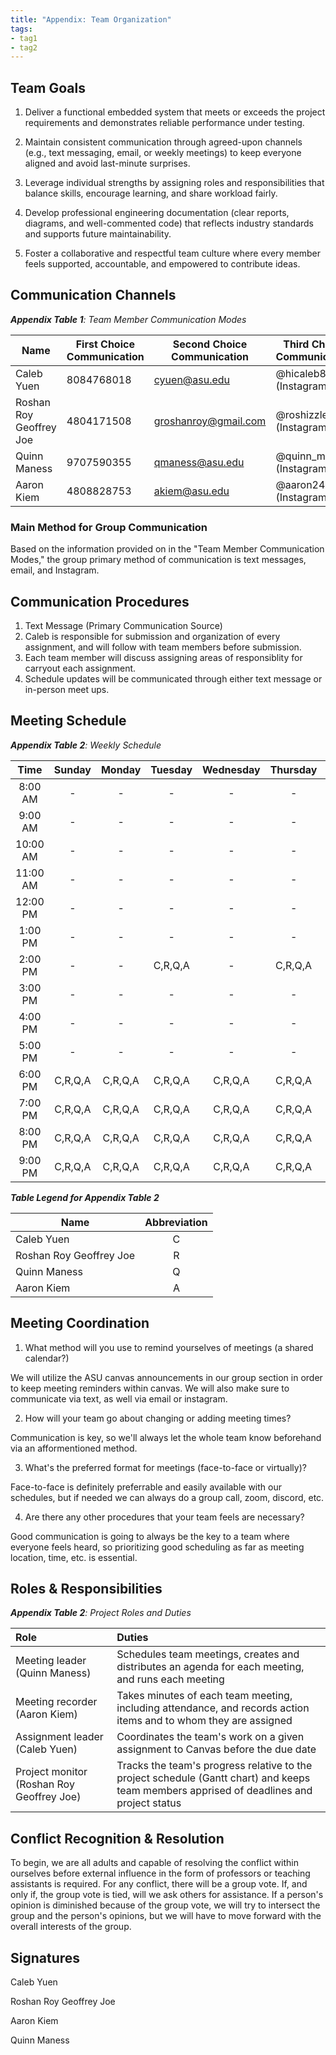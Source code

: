 ```yaml
---
title: "Appendix: Team Organization"
tags:
- tag1
- tag2
---
```


## Team Goals

1. Deliver a functional embedded system that meets or exceeds the project requirements and demonstrates reliable performance under testing.

2. Maintain consistent communication through agreed-upon channels (e.g., text  messaging, email, or weekly meetings) to keep everyone aligned and avoid last-minute surprises.

3. Leverage individual strengths by assigning roles and responsibilities that balance skills, encourage learning, and share workload fairly.

4. Develop professional engineering documentation (clear reports, diagrams, and well-commented code) that reflects industry standards and supports future maintainability.

5. Foster a collaborative and respectful team culture where every member feels supported, accountable, and empowered to contribute ideas.

## Communication Channels

_**Appendix Table 1**: Team Member Communication Modes_

|Name                 | First Choice Communication | Second Choice Communication | Third Choice Communication |
|---------------------|----------------------------|-----------------------------|----------------------------|
|Caleb Yuen           |      8084768018       |            cyuen@asu.edu            |       @hicaleb808 (Instagram)       |
|Roshan Roy Geoffrey Joe | 4804171508 | groshanroy@gmail.com | @roshizzle64 (Instagram) |
|Quinn Maness |  9707590355 | qmaness@asu.edu | @quinn_maness (Instagram) |
|Aaron Kiem |  4808828753 | akiem@asu.edu | @aaron24690 (Instagram) |

### Main Method for Group Communication

Based on the information provided on in the "Team Member Communication Modes," the group primary method of communication is text messages, email, and Instagram.
 
## Communication Procedures

1. Text Message (Primary Communication Source)
2. Caleb is responsible for submission and organization of every assignment, and will follow with team members before submission.
3. Each team member will discuss assigning areas of responsiblity for carryout each assignment.
4. Schedule updates will be communicated through either text message or in-person meet ups.

## Meeting Schedule

_**Appendix Table 2**: Weekly Schedule_

| Time | Sunday | Monday | Tuesday | Wednesday | Thursday | Friday | Saturday |
| :------: | :----: | :----: | :----: | :----: | :----: | :----: | :-----: |
| 8:00 AM  |    -    |    -    |    -    |    -    |    -    | - |    -    |
| 9:00 AM  |    -    |    -    |    -    |    -    |    -    | - |    -    |
| 10:00 AM |    -    |    -    |    -    |    -    |    -    | - |    -    |
| 11:00 AM |    -    |    -    |    -    |    -    |    -    | - | C,R,Q,A |
| 12:00 PM |    -    |    -    |    -    |    -    |    -    | - | C,R,Q,A |
| 1:00 PM  |    -    |    -    |    -    |    -    |    -    | - | C,R,Q,A |
| 2:00 PM  |    -    |    -    | C,R,Q,A |    -    | C,R,Q,A | - | C,R,Q,A |
| 3:00 PM  |    -    |    -    |    -    |    -    |    -    | - | C,R,Q,A |
| 4:00 PM  |    -    |    -    |    -    |    -    |    -    | - | C,R,Q,A |
| 5:00 PM  |    -    |    -    |    -    |    -    |    -    | - | C,R,Q,A |
| 6:00 PM  | C,R,Q,A | C,R,Q,A | C,R,Q,A | C,R,Q,A | C,R,Q,A | - | C,R,Q,A |
| 7:00 PM  | C,R,Q,A | C,R,Q,A | C,R,Q,A | C,R,Q,A | C,R,Q,A | - | C,R,Q,A |
| 8:00 PM  | C,R,Q,A | C,R,Q,A | C,R,Q,A | C,R,Q,A | C,R,Q,A | - | C,R,Q,A |
| 9:00 PM  | C,R,Q,A | C,R,Q,A | C,R,Q,A | C,R,Q,A | C,R,Q,A | - | C,R,Q,A |

_**Table Legend for Appendix Table 2**_

| Name | Abbreviation |
| ----- | :------: |
| Caleb Yuen | C |
| Roshan Roy Geoffrey Joe | R |
| Quinn Maness | Q |
| Aaron Kiem | A |


## Meeting Coordination

1. What method will you use to remind yourselves of meetings (a shared calendar?) 

We will utilize the ASU canvas announcements in our group section in order to keep meeting reminders within canvas. We will also make sure to communicate via text, as well via email or instagram.

2. How will your team go about changing or adding meeting times?

Communication is key, so we'll always let the whole team know beforehand via an afformentioned method.

3. What's the preferred format for meetings (face-to-face or virtually)?

Face-to-face is definitely preferrable and easily available with our schedules, but if needed we can always do a group call, zoom, discord, etc.

4. Are there any other procedures that your team feels are necessary?

Good communication is going to always be the key to a team where everyone feels heard, so prioritizing good scheduling as far as meeting location, time, etc. is essential.


## Roles & Responsibilities

_**Appendix Table 2**: Project Roles and Duties_

| **Role**          | **Duties**                                                                                                                                |
| :---------------- | :---------------------------------------------------------------------------------------------------------------------------------------- |
| Meeting leader (Quinn Maness) | Schedules team meetings, creates and distributes an agenda for each meeting, and runs each meeting                                        |
| Meeting recorder (Aaron Kiem) | Takes minutes of each team meeting, including attendance, and records action items and to whom they are assigned                          |
| Assignment leader (Caleb Yuen) | Coordinates the team's work on a given assignment to Canvas before the due date                                                           |
| Project monitor (Roshan Roy Geoffrey Joe) | Tracks the team's progress relative to the project schedule (Gantt chart) and keeps team members apprised of deadlines and project status |

## Conflict Recognition & Resolution

To begin, we are all adults and capable of resolving the conflict within ourselves before external influence in the form of professors or teaching assistants is required. For any conflict, there will be a group vote. If, and only if, the group vote is tied, will we ask others for assistance. If a person's opinion is diminished because of the group vote, we will try to intersect the group and the person's opinions, but we will have to move forward with the overall interests of the group.


## Signatures

Caleb Yuen

Roshan Roy Geoffrey Joe

Aaron Kiem

Quinn Maness
